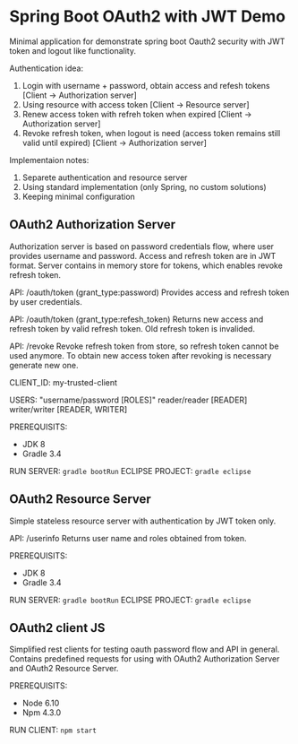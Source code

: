 # Spring Boot OAuth2 with JWT Demo

Minimal application for demonstrate spring boot Oauth2 security with JWT token and logout like functionality.

Authentication idea:
1. Login with username + password, obtain access and refesh tokens [Client -> Authorization server]
2. Using resource with access token [Client -> Resource server]
3. Renew access token with refreh token when expired [Client -> Authorization server]
4. Revoke refresh token, when logout is need (access token remains still valid until expired) [Client -> Authorization server]

Implementaion notes:
1. Separete authentication and resource server
2. Using standard implementation (only Spring, no custom solutions)
3. Keeping minimal configuration

## OAuth2 Authorization  Server
Authorization server is based on password credentials flow, where user provides username and password. Access and refresh token are in JWT format. Server contains in memory store for tokens, which enables revoke refresh token.

API: /oauth/token (grant_type:password)
Provides access and refresh token by user credentials.

API: /oauth/token (grant_type:refesh_token)
Returns new access and refresh token by valid refresh token. Old refresh token is invalided.

API: /revoke
Revoke refresh token from store, so refresh token cannot be used anymore. To obtain new access token after revoking is necessary generate new one.

CLIENT_ID: my-trusted-client

USERS: "username/password [ROLES]"
reader/reader [READER]
writer/writer [READER, WRITER]

PREREQUISITS:
* JDK 8
* Gradle 3.4

RUN SERVER: `gradle bootRun`
ECLIPSE PROJECT: `gradle eclipse`

## OAuth2 Resource Server
Simple stateless resource server with authentication by JWT token only.

API: /userinfo
Returns user name and roles obtained from token.

PREREQUISITS:
* JDK 8
* Gradle 3.4

RUN SERVER: `gradle bootRun`
ECLIPSE PROJECT: `gradle eclipse`

## OAuth2 client JS
Simplified rest clients for testing oauth password flow and API in general. Contains predefined requests for using with OAuth2 Authorization Server and OAuth2 Resource Server.

PREREQUISITS:
* Node 6.10
* Npm 4.3.0

RUN CLIENT: `npm start`
